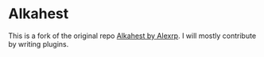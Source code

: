# Alkahest

This is a fork of the original repo [Alkahest by Alexrp](https://github.com/alexrp/alkahest). I will mostly contribute by writing plugins.
